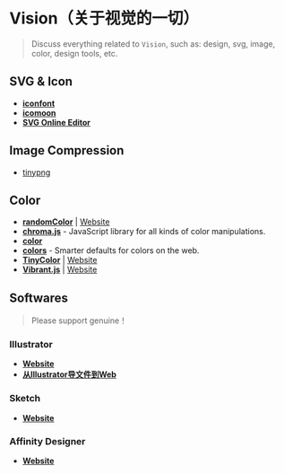 # Vision（关于视觉的一切）

> Discuss everything related to `Vision`, such as: design, svg, image, color, design tools, etc.

## SVG & Icon

- [**iconfont**](http://www.iconfont.cn/)
- [**icomoon**](https://icomoon.io/app/#/select)
- [**SVG Online Editor**](http://editor.method.ac/#move_front)


## Image Compression

- [tinypng](https://tinypng.com)

## Color

- [**randomColor**](https://github.com/davidmerfield/randomColor) | [Website](https://randomcolor.llllll.li/)
- [**chroma.js**](https://github.com/gka/chroma.js) - JavaScript library for all kinds of color manipulations.
- [**color**](https://github.com/Qix-/color)
- [**colors**](https://github.com/mrmrs/colors) - Smarter defaults for colors on the web.
- [**TinyColor**](https://github.com/bgrins/TinyColor) | [Website](http://bgrins.github.io/TinyColor/)
- [**Vibrant.js**](https://github.com/jariz/vibrant.js/) | [Website](https://github.com/jariz/vibrant.js)


## Softwares

> Please support genuine！

### Illustrator

- [**Website**](https://www.adobe.com/products/illustrator.html)
- [**从Illustrator导文件到Web**](https://www.w3cplus.com/svg/svg-files-from-illustrator-to-the-web.html)


### Sketch

- [**Website**](https://www.sketchapp.com/)


### Affinity Designer

- [**Website**](https://affinity.serif.com/zh-cn/designer/)

